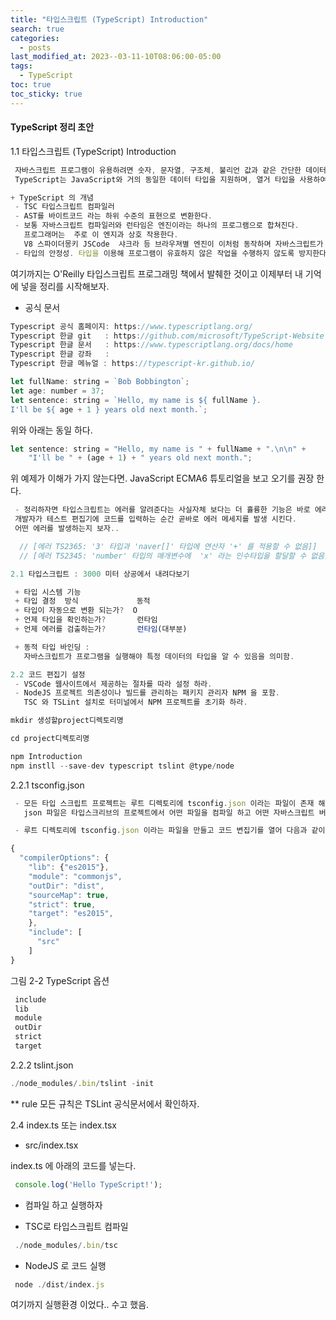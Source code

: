 ```yaml
---
title: "타입스크립트 (TypeScript) Introduction"
search: true
categories:
  - posts
last_modified_at: 2023--03-11-10T08:06:00-05:00
tags:
  - TypeScript
toc: true
toc_sticky: true
---
```


#### TypeScript 정리 초안

1.1 타입스크립트 (TypeScript) Introduction

```javascript
 자바스크립트 프로그램이 유용하려면 숫자, 문자열, 구조체, 불리언 값과 같은 간단한 데이터 단위가 필요합니다. 
 TypeScript는 JavaScript와 거의 동일한 데이터 타입을 지원하며, 열거 타입을 사용하여 더 편리하게 사용할 수 있습니다.

+ TypeScript 의 개념
 - TSC 타입스크립트 컴파일러
 - AST를 바이트코드 라는 하위 수준의 표현으로 변환한다.
 - 보통 자바스크립트 컴파일러와 런타임은 엔진이라는 하나의 프로그램으로 합쳐진다.
   프로그래머는  주로 이 엔지과 상호 작용한다.  
   V8 스파이더몽키 JSCode  샤크라 등 브라우져별 엔진이 이처럼 동작하며 자바스크립트가 해석되는 Interpreted 언어의 모습을 갖게 만든다...
 - 타입의 안정성. 타입을 이용해 프로그램이 유효하지 않은 작업을 수행하지 않도록 방지한다.
```

 여기까지는 O'Reilly  타입스크립트 프로그래밍 책에서 발췌한 것이고 이제부터 내 기억에 넣을 정리를 시작해보자.

+ 공식 문서

```javascript
Typescript 공식 홈페이지: https://www.typescriptlang.org/
Typescript 한글 git   : https://github.com/microsoft/TypeScript-Website
Typescript 한글 문서   : https://www.typescriptlang.org/docs/home
Typescript 한글 강좌   : 
Typescript 한글 메뉴얼 : https://typescript-kr.github.io/

```

```javascript
let fullName: string = `Bob Bobbington`;
let age: number = 37;
let sentence: string = `Hello, my name is ${ fullName }.
I'll be ${ age + 1 } years old next month.`;
```

위와 아래는 동일 하다.

```javascript
let sentence: string = "Hello, my name is " + fullName + ".\n\n" +
    "I'll be " + (age + 1) + " years old next month.";
```

위 예제가 이해가 가지 않는다면.  JavaScript ECMA6 튜토리얼을 보고 오기를 권장 한다.

```javascript
 - 정리하자면 타입스크립트는 에러를 알려준다는 사실자체 보다는 더 휼륭한 기능은 바로 에러를 알려주는 시점이다. 
 개발자가 테스트 편집기에 코드를 입력하는 순간 곧바로 에러 메세지를 발생 시킨다.
 어떤 에러를 발생하는지 보자..
```

```javascript
  // [에러 TS2365: '3' 타입과 'naver[]' 타입에 연산자 '+' 를 적용할 수 없음]]
  // [에러 TS2345: 'number' 타입의 매개변수에  'x' 라는 인수타입을 할달할 수 없음]]
```

```javascript
2.1 타입스크립트 : 3000 미터 상공에서 내려다보기

 + 타입 시스템 기능
 + 타입 결정  방식             동적
 + 타입이 자동으로 변환 되는가?  O 
 + 언제 타입을 확인하는가?       런타임
 + 언제 에러를 검출하는가?       런타임(대부분)

 + 동적 타입 바인딩 : 
   자바스크립트가 프로그램을 실행해야 특정 데이터의 타입을 알 수 있음을 의미함.

2.2 코드 편집기 설정
 - VSCode 웹사이트에서 제공하는 절차를 따라 설정 하라.
 - NodeJS 프로젝트 의존성이나 빌드를 관리하는 패키지 관리자 NPM 을 포함. 
   TSC 와 TSLint 설치로 터미널에서 NPM 프로젝트를 초기화 하라.
```

```javascript
mkdir 생성할project디렉토리명

cd project디렉토리명

npm Introduction
npm instll --save-dev typescript tslint @type/node
```

2.2.1  tsconfig.json

```javascript
 - 모든 타입 스크립트 프로젝트는 루트 디렉토리에 tsconfig.json 이라는 파일이 존재 해야 한다.
   json 파일은 타입스크리브의 프로젝트에서 어떤 파일을 컴파일 하고 어떤 자바스크립트 버전으로 방출하는지 등을 정의한다.

 - 루트 디렉토리에 tsconfig.json 이라는 파일을 만들고 코드 변집기를 열어 다음과 같이 입력하자.
```

```javascript
{
  "compilerOptions": {
    "lib": {"es2015"},
    "module": "commonjs",
    "outDir": "dist",
    "sourceMap": true,
    "strict": true,
    "target": "es2015",
    },
    "include": [
      "src"
    ]
}
```

그림 2-2 TypeScript 옵션

```javascript
 include
 lib
 module
 outDir
 strict
 target
```

2.2.2 tslint.json

```javascript
./node_modules/.bin/tslint -init
```

** rule 모든 규칙은 TSLint 공식문서에서 확인하자.

2.4 index.ts  또는 index.tsx

+ src/index.tsx

 index.ts 에  아래의 코드를 넣는다.

```javascript
 console.log('Hello TypeScript!');
```

+ 컴파일 하고 실행하자

+ TSC로 타입스크립트 컴파일

```javascript
 ./node_modules/.bin/tsc
```

+ NodeJS 로 코드 실행

```javascript
 node ./dist/index.js
```

여기까지 실행환경 이었다.. 수고 했음.
